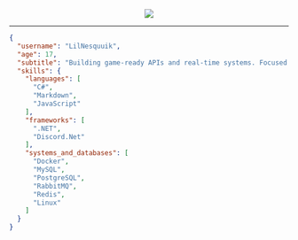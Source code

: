 <div align="center">
<img src="https://readme-typing-svg.demolab.com?font=Inconsolata&weight=500&size=50&duration=4000&pause=300&color=652FA9&center=true&vCenter=true&multiline=true&repeat=false&random=false&width=1300&height=140&lines=Hi+I'm+LilNesquuik;Building+game-ready+APIs+and+real-time+systems."/>
</div>
<hr>

```json
{
  "username": "LilNesquuik",
  "age": 17,
  "subtitle": "Building game-ready APIs and real-time systems. Focused on clean code, modularity, and performance.",
  "skills": {
    "languages": [
      "C#",
      "Markdown",
      "JavaScript"
    ],
    "frameworks": [
      ".NET",
      "Discord.Net"
    ],
    "systems_and_databases": [
      "Docker",
      "MySQL",
      "PostgreSQL",
      "RabbitMQ",
      "Redis",
      "Linux"
    ]
  }
}
```
